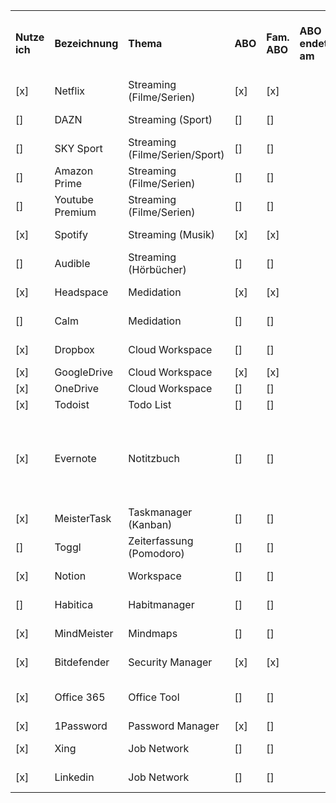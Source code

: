 |               |                 |                                |         |              |                  |                                      |                             |                           |                            |                                                                                                                                                                    |
| ------------- | --------------- | ------------------------------ | ------- | ------------ | ---------------- | ------------------------------------ | --------------------------- | ------------------------- | -------------------------- | ------------------------------------------------------------------------------------------------------------------------------------------------------------------ |
| **Nutze ich** | **Bezeichnung** | **Thema**                      | **ABO** | **Fam. ABO** | **ABO endet am** | **Kosten pro Monat in CHF effektiv** | **Kosten pro Monat in CHF** | **Kosten im Jahr in CHF** | **Zahlung mit**            | **Website**                                                                                                                                                        |
| [x]           | Netflix         | Streaming (Filme/Serien)       | [x]     | [x]          |                  | 18.90                                | 18.90                       | 226.80                    | MasterCard                 | [www.netflix.com](http://www.netflix.com/)                                                                                                                         |
| []            | DAZN            | Streaming (Sport)              | []      | []           |                  |                                      | 12.90                       | 129.00                    |                            | [www.dazn.com](http://www.dazn.com/)                                                                                                                               |
| []            | SKY Sport       | Streaming (Filme/Serien/Sport) | []      | []           |                  |                                      | 19.90                       | 238.80                    |                            | [www.sky.ch](http://www.sky.ch/)                                                                                                                                   |
| []            | Amazon Prime    | Streaming (Filme/Serien)       | []      | []           |                  |                                      | 9.90                        | 118.80                    |                            | [www.amazon.de](https://www.amazon.de/)                                                                                                                            |
| []            | Youtube Premium | Streaming (Filme/Serien)       | []      | []           |                  |                                      | 15.90                       | 19.80                     |                            | [www.youtube.com](http://www.youtube.com/)                                                                                                                         |
| [x]           | Spotify         | Streaming (Musik)              | [x]     | [x]          |                  | 12.95                                | 12.95                       | 155.40                    | Visa                       | [www.spotify.com](http://www.spotify.com/)                                                                                                                         |
| []            | Audible         | Streaming (Hörbücher)          | []      | []           |                  |                                      | 11.00                       | 132.00                    | Visa                       | [www.audible.de](http://www.audible.de/)                                                                                                                           |
| [x]           | Headspace       | Medidation                     | [x]     | [x]          |                  |                                      | 8.00                        | 96.00                     | Visa                       | [www.headspace.com](https://www.headspace.com/)                                                                                                                    |
| []            | Calm            | Medidation                     | []      | []           |                  |                                      | 5.00                        | 60.00                     |                            | [www.calm.com](http://www.calm.com/)                                                                                                                               |
| [x]           | Dropbox         | Cloud Workspace                | []      | []           |                  |                                      | 10.95                       | 131.40                    | Visa                       | [www.dropbox.com](http://www.dropbox.com/)                                                                                                                         |
| [x]           | GoogleDrive     | Cloud Workspace                | [x]     | [x]          |                  | 8.33                                 | 8.33                        | 100                       | Visa                       | [drive.google.com](https://drive.google.com/drive/my-drive)                                                                                                        |
| [x]           | OneDrive        | Cloud Workspace                | []      | []           |                  |                                      |                             |                           |                            | [onedrive.live.com](https://onedrive.live.com/?id=root&cid=FC1D851AA7394373)                                                                                       |
| [x]           | Todoist         | Todo List                      | []      | []           |                  |                                      | 3.30                        | 39.60                     |                            | [todoist.com](https://todoist.com/app#project/1229054381)                                                                                                          |
| [x]           | Evernote        | Notitzbuch                     | []      | []           |                  |                                      | 5.00                        | 60.00                     |                            | [www.evernote.com](https://www.evernote.com/client/web?login=true#?anb=true&b=4f12039b-ab60-40fc-b00d-3738506c0f0d&n=1e47bec6-e50b-40e2-8135-eb8fb525a7de&s=s252&) |
| [x]           | MeisterTask     | Taskmanager (Kanban)           | []      | []           |                  |                                      | 9.75                        | 117.00                    |                            | [www.meistertask.com](http://www.meistertask.com/)                                                                                                                 |
| []            | Toggl           | Zeiterfassung (Pomodoro)       | []      | []           |                  |                                      | 9.00                        | 108.00                    |                            | [www.toggl.com](http://www.toggl.com/)                                                                                                                             |
| [x]           | Notion          | Workspace                      | []      | []           |                  |                                      | 4.00                        | 48.00                     |                            | [www.notion.com](http://www.notion.com/)                                                                                                                           |
| []            | Habitica        | Habitmanager                   | []      | []           |                  |                                      |                             |                           |                            | [www.habitica.com](http://www.habitica.com/)                                                                                                                       |
| [x]           | MindMeister     | Mindmaps                       | []      | []           |                  |                                      | 9.75                        | 117.00                    |                            | [www.mindmeister.com](https://www.mindmeister.com/)                                                                                                                |
| [x]           | Bitdefender     | Security Manager               | [x]     | [x]          |                  | 4.20                                 | 4.20                        | 50                        | MasterCard                 | [www.bitdefender.de](http://www.bitdefender.de/)                                                                                                                   |
| [x]           | Office 365      | Office Tool                    | []      | []           |                  |                                      | 10.95                       | 109.95                    | Nutzen den Baloise Account | [account.microsoft.com](https://account.microsoft.com/)                                                                                                            |
| [x]           | 1Password       | Password Manager               | [x]     | []           |                  | 3.00                                 | 3.00                        | 35.90                     | Visa                       | [my.1password.com](https://my.1password.com/profile)                                                                                                               |
| [x]           | Xing            | Job Network                    | []      | []           |                  |                                      | 12.95                       | 155.40                    |                            | [www.xing.com](http://www.xing.com/)                                                                                                                               |
| [x]           | Linkedin        | Job Network                    | []      | []           |                  |                                      | 34.89                       | 418.68                    |                            | [www.linkedin.com](http://www.linkedin.com/)                                                                                                                       |

